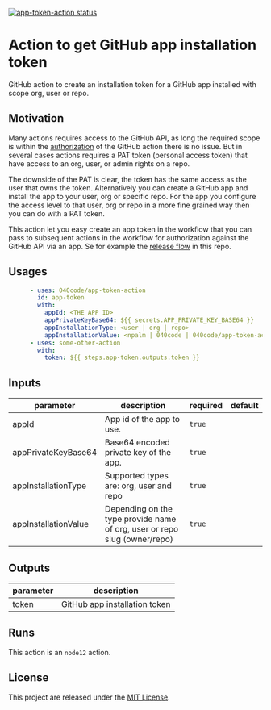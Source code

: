 <p>
  <a href="https://github.com/npalm/app-token-action/actions"><img alt="app-token-action status" src="https://github.com/npalm/app-token-action/workflows/build-test/badge.svg"></a>
</p>

# Action to get GitHub app installation token <!-- omit in toc -->

GitHub action to create an installation token for a GitHub app installed with scope org, user or repo.

## Motivation

Many actions requires access to the GitHub API, as long the required scope is within the [authorization](https://docs.github.com/en/actions/reference/authentication-in-a-workflow#permissions-for-the-github_token) of the GitHub action there is no issue. But in several cases actions requires a PAT token (personal access token) that have access to an org, user, or admin rights on a repo.

The downside of the PAT is clear, the token has the same access as the user that owns the token. Alternatively you can create a GitHub app and install the app to your user, org or specific repo. For the app you configure the access level to that user, org or repo in a more fine grained way then you can do with a PAT token.

This action let you easy create an app token in the workflow that you can pass to subsequent actions in the workflow for authorization against the GitHub API via an app. Se for example the [release flow](./.github/workflows/release.yml) in this repo.

## Usages

```yaml
      - uses: 040code/app-token-action
        id: app-token
        with:
          appId: <THE APP ID>
          appPrivateKeyBase64: ${{ secrets.APP_PRIVATE_KEY_BASE64 }}
          appInstallationType: <user | org | repo>
          appInstallationValue: <npalm | 040code | 040code/app-token-action>
      - uses: some-other-action
        with:
          token: ${{ steps.app-token.outputs.token }}
```


<!-- action-docs-inputs -->
## Inputs

| parameter | description | required | default |
| - | - | - | - |
| appId | App id of the app to use. | `true` |  |
| appPrivateKeyBase64 | Base64 encoded private key of the app. | `true` |  |
| appInstallationType | Supported types are: org, user and repo | `true` |  |
| appInstallationValue | Depending on the type provide name of org, user or repo slug (owner/repo) | `true` |  |



<!-- action-docs-inputs -->
<!-- action-docs-outputs -->
## Outputs

| parameter | description |
| - | - |
| token | GitHub app installation token |



<!-- action-docs-outputs -->
<!-- action-docs-runs -->
## Runs

This action is an `node12` action.


<!-- action-docs-runs -->


## License

This project are released under the [MIT License](./LICENSE).